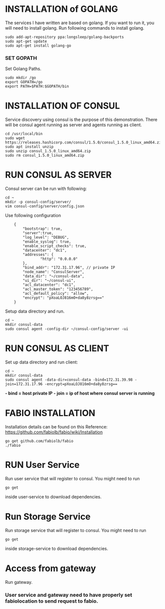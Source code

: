 # INSTALLATION of GOLANG
The services I have written are based on golang. If you want to run it, you will need to install golang. 
Run following commands to install golang.

```
sudo add-apt-repository ppa:longsleep/golang-backports
sudo apt-get update
sudo apt-get install golang-go
```

### SET GOPATH
Set Golang Paths.
```
sudo mkdir /go
export GOPATH=/go
export PATH=$PATH:$GOPATH/bin
```

# INSTALLATION OF CONSUL
Service discovery using consul is the purpose of this demonstration. There will be consul agent running as server and agents running as client.

```
cd /usr/local/bin
sudo wget https://releases.hashicorp.com/consul/1.5.0/consul_1.5.0_linux_amd64.zip
sudo apt install unzip
sudo unzip consul_1.5.0_linux_amd64.zip
sudo rm consul_1.5.0_linux_amd64.zip
```

# RUN CONSUL AS SERVER

Consul server can be run with following:

```
cd ~
mkdir -p consul-config/server/
vim consul-config/server/config.json
```
Use following configuration
```
    {
        "bootstrap": true,
        "server":true,
        "log_level": "DEBUG",
        "enable_syslog": true,
        "enable_script_checks": true,
        "datacenter": "dc1",
        "addresses": {
                "http": "0.0.0.0"
        },
        "bind_addr": "172.31.17.96", // private IP
        "node_name": "ConsulServer",
        "data_dir": "~/consul-data",
        "ui_dir": "~/consul-ui",
        "acl_datacenter": "dc1",
        "acl_master_token": "123456789",
        "acl_default_policy": "allow",
        "encrypt": "pXoaLOJ816mO+da8y8zrsg=="
    }
```

Setup data directory and run.
```
cd ~
mkdir consul-data
sudo consul agent -config-dir ~/consul-config/server -ui
````

# RUN CONSUL AS CLIENT
Set up data directory and run client:
```
cd ~
mkdir consul-data
sudo consul agent -data-dir=consul-data -bind=172.31.39.98 -join=172.31.17.96 -encrypt=pXoaLOJ816mO+da8y8zrsg==
```
  **- bind = host private IP**
  **- join = ip of host where consul server is running**

# FABIO INSTALLATION

Installation details can be found on this Reference: https://github.com/fabiolb/fabio/wiki/Installation

```
go get github.com/fabiolb/fabio 
./fabio
```

# RUN User Service

Run user service that will register to consul. You might need to run
```
go get
```
inside user-service to download dependencies.

# Run Storage Service

Run storage service that will register to consul. You might need to run
```
go get
```
inside storage-service to download dependencies.

# Access from gateway

Run gateway.


### User service and gateway need to have properly set fabiolocation to send request to fabio.
